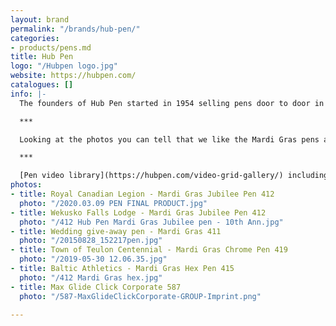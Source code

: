 ```yaml
---
layout: brand
permalink: "/brands/hub-pen/"
categories:
- products/pens.md
title: Hub Pen
logo: "/Hubpen logo.jpg"
website: https://hubpen.com/
catalogues: []
info: |-
  The founders of Hub Pen started in 1954 selling pens door to door in Boston, MA.  Hub is a good company to work with quick production times producing over 100 million pens a year.

  ***

  Looking at the photos you can tell that we like the Mardi Gras pens and have given away thousands of them.  I have also recently discovered the Max Glide Click Corporate pen which is also very nice to write with.

  ***

  [Pen video library](https://hubpen.com/video-grid-gallery/) including the Max Glide Click Corporate and Mardi Gras
photos:
- title: Royal Canadian Legion - Mardi Gras Jubilee Pen 412
  photo: "/2020.03.09 PEN FINAL PRODUCT.jpg"
- title: Wekusko Falls Lodge - Mardi Gras Jubilee Pen 412
  photo: "/412 Hub Pen Mardi Gras Jubilee pen - 10th Ann.jpg"
- title: Wedding give-away pen - Mardi Gras 411
  photo: "/20150828_152217pen.jpg"
- title: Town of Teulon Centennial - Mardi Gras Chrome Pen 419
  photo: "/2019-05-30 12.06.35.jpg"
- title: Baltic Athletics - Mardi Gras Hex Pen 415
  photo: "/412 Mardi Gras hex.jpg"
- title: Max Glide Click Corporate 587
  photo: "/587-MaxGlideClickCorporate-GROUP-Imprint.png"

---
```

